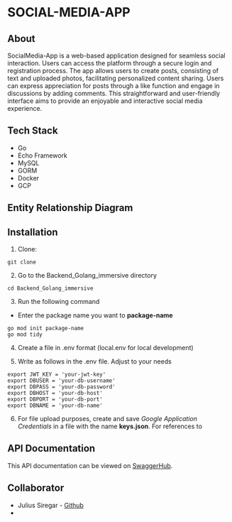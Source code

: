 # SOCIAL-MEDIA-APP

## About
SocialMedia-App is a web-based application designed for seamless social interaction. Users can access the platform through a secure login and registration process. The app allows users to create posts, consisting of text and uploaded photos, facilitating personalized content sharing. Users can express appreciation for posts through a like function and engage in discussions by adding comments. This straightforward and user-friendly interface aims to provide an enjoyable and interactive social media experience.

## Tech Stack
- Go
- Echo Framework
- MySQL
- GORM
- Docker
- GCP

## Entity Relationship Diagram

## Installation
1. Clone:

```
git clone 
```
2. Go to the Backend_Golang_immersive directory
```
cd Backend_Golang_immersive
```

3. Run the following command
- Enter the package name you want to <b>package-name</b>
```
go mod init package-name
go mod tidy
```

4. Create a file in .env format (local.env for local development)

5. Write as follows in the .env file. Adjust to your needs
```
export JWT_KEY = 'your-jwt-key'
export DBUSER = 'your-db-username'
export DBPASS = 'your-db-password'
export DBHOST = 'your-db-host'
export DBPORT = 'your-db-port'
export DBNAME = 'your-db-name'
```

6. For file upload purposes, create and save <i>Google Application Credentials</i> in a file with the name <b>keys.json</b>. For references to 

## API Documentation
This API documentation can be viewed on [SwaggerHub](https://app.swaggerhub.com/apis-docs/JULIUSSIREGAR1011/Social-Media/1.0.0).

## Collaborator
- Julius Siregar - [Github](https://github.com/juliussiregar)
- 